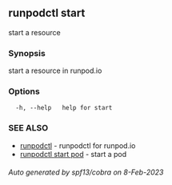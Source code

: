## runpodctl start

start a resource

### Synopsis

start a resource in runpod.io

### Options

```
  -h, --help   help for start
```

### SEE ALSO

* [runpodctl](runpodctl.md)	 - runpodctl for runpod.io
* [runpodctl start pod](runpodctl_start_pod.md)	 - start a pod

###### Auto generated by spf13/cobra on 8-Feb-2023
